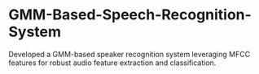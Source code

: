 # GMM-Based-Speech-Recognition-System

Developed a GMM-based speaker recognition system leveraging MFCC features for robust audio feature extraction and classification.
